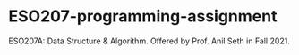 # ESO207-programming-assignment
ESO207A: Data Structure &amp; Algorithm. Offered by Prof. Anil Seth in Fall 2021.
